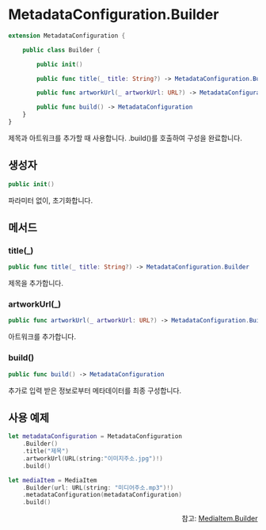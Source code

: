 # MetadataConfiguration.Builder

```swift
extension MetadataConfiguration {

    public class Builder {

        public init()

        public func title(_ title: String?) -> MetadataConfiguration.Builder

        public func artworkUrl(_ artworkUrl: URL?) -> MetadataConfiguration.Builder

        public func build() -> MetadataConfiguration
    }
}
```
제목과 아트워크를 추가할 때 사용합니다. .build()를 호출하여 구성을 완료합니다.

## 생성자
```swift
public init()
```
파라미터 없이, 초기화합니다.

## 메서드

### title(_)
```swift
public func title(_ title: String?) -> MetadataConfiguration.Builder
``` 
제목을 추가합니다.

### artworkUrl(_)
```swift
public func artworkUrl(_ artworkUrl: URL?) -> MetadataConfiguration.Builder
``` 
아트워크를 추가합니다.

### build()
```swift
public func build() -> MetadataConfiguration
``` 
추가로 입력 받은 정보로부터 메타데이터를 최종 구성합니다.

## 사용 예제
```swift
let metadataConfiguration = MetadataConfiguration
    .Builder()
    .title("제목")
    .artworkUrl(URL(string:"이미지주소.jpg")!)
    .build()

let mediaItem = MediaItem
    .Builder(url: URL(string: "미디어주소.mp3")!)
    .metadataConfiguration(metadataConfiguration)
    .build()
```

<div align="right">
참고: <a href="../../class/media-item-builder/home.md">MediaItem.Builder</a>
</div>
